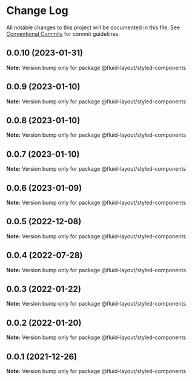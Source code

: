# Change Log

All notable changes to this project will be documented in this file.
See [Conventional Commits](https://conventionalcommits.org) for commit guidelines.

## 0.0.10 (2023-01-31)

**Note:** Version bump only for package @fluid-layout/styled-components





## 0.0.9 (2023-01-10)

**Note:** Version bump only for package @fluid-layout/styled-components





## 0.0.8 (2023-01-10)

**Note:** Version bump only for package @fluid-layout/styled-components





## 0.0.7 (2023-01-10)

**Note:** Version bump only for package @fluid-layout/styled-components





## 0.0.6 (2023-01-09)

**Note:** Version bump only for package @fluid-layout/styled-components





## 0.0.5 (2022-12-08)

**Note:** Version bump only for package @fluid-layout/styled-components





## 0.0.4 (2022-07-28)

**Note:** Version bump only for package @fluid-layout/styled-components





## 0.0.3 (2022-01-22)

**Note:** Version bump only for package @fluid-layout/styled-components





## 0.0.2 (2022-01-20)

**Note:** Version bump only for package @fluid-layout/styled-components





## 0.0.1 (2021-12-26)

**Note:** Version bump only for package @fluid-layout/styled-components
